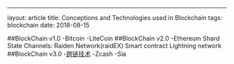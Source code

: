---
layout: article
title: Conceptions and Technologies used in Blockchain
tags: blockchain
date: 2018-08-15

##BlockChain v1.0
-Bitcoin
-LiteCoin
##BlockChain v2.0
-Ethereum
Shard
State Channels: Raiden Network(raidEX)
Smart contract
Lightning network
##BlockChain v3.0
-[跨链技术](https://blog.csdn.net/sxjinmingjie/article/details/77746097)
-Zcash
-Sia


